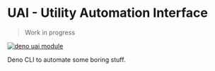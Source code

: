 # UAI - Utility Automation Interface

> Work in progress

[![deno uai module](https://shield.deno.dev/x/uai)](https://deno.land/x/uai)

Deno CLI to automate some boring stuff.

